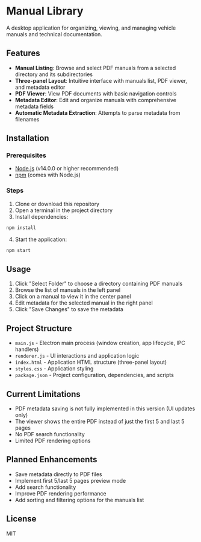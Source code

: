 # Manual Library

A desktop application for organizing, viewing, and managing vehicle manuals and technical documentation.

## Features

- **Manual Listing**: Browse and select PDF manuals from a selected directory and its subdirectories
- **Three-panel Layout**: Intuitive interface with manuals list, PDF viewer, and metadata editor
- **PDF Viewer**: View PDF documents with basic navigation controls
- **Metadata Editor**: Edit and organize manuals with comprehensive metadata fields
- **Automatic Metadata Extraction**: Attempts to parse metadata from filenames

## Installation

### Prerequisites

- [Node.js](https://nodejs.org/) (v14.0.0 or higher recommended)
- [npm](https://www.npmjs.com/) (comes with Node.js)

### Steps

1. Clone or download this repository
2. Open a terminal in the project directory
3. Install dependencies:

```bash
npm install
```

4. Start the application:

```bash
npm start
```

## Usage

1. Click "Select Folder" to choose a directory containing PDF manuals
2. Browse the list of manuals in the left panel
3. Click on a manual to view it in the center panel
4. Edit metadata for the selected manual in the right panel
5. Click "Save Changes" to save the metadata

## Project Structure

- `main.js` - Electron main process (window creation, app lifecycle, IPC handlers)
- `renderer.js` - UI interactions and application logic
- `index.html` - Application HTML structure (three-panel layout)
- `styles.css` - Application styling
- `package.json` - Project configuration, dependencies, and scripts

## Current Limitations

- PDF metadata saving is not fully implemented in this version (UI updates only)
- The viewer shows the entire PDF instead of just the first 5 and last 5 pages
- No PDF search functionality
- Limited PDF rendering options

## Planned Enhancements

- Save metadata directly to PDF files
- Implement first 5/last 5 pages preview mode
- Add search functionality
- Improve PDF rendering performance
- Add sorting and filtering options for the manuals list

## License

MIT

